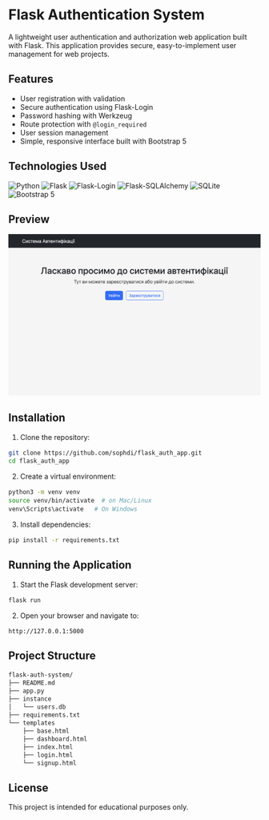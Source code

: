 # Flask Authentication System

A lightweight user authentication and authorization web application built with Flask. This application provides secure, easy-to-implement user management for web projects.

## Features

- User registration with validation
- Secure authentication using Flask-Login
- Password hashing with Werkzeug
- Route protection with `@login_required`
- User session management
- Simple, responsive interface built with Bootstrap 5

## Technologies Used

![Python](https://img.shields.io/badge/Python-3.x-blue?logo=python&logoColor=white)
 ![Flask](https://img.shields.io/badge/Flask-lightgrey?logo=flask)
 ![Flask-Login](https://img.shields.io/badge/Flask--Login-black?logo=flask)
 ![Flask-SQLAlchemy](https://img.shields.io/badge/Flask--SQLAlchemy-darkgreen?logo=sqlite&logoColor=white)
![SQLite](https://img.shields.io/badge/SQLite-003B57?logo=sqlite&logoColor=white)
![Bootstrap 5](https://img.shields.io/badge/Bootstrap-5-7952B3?logo=bootstrap&logoColor=white)

## Preview

![App Screenshot](assets/webapp.png)


## Installation

1. Clone the repository:
```bash
git clone https://github.com/sophdi/flask_auth_app.git
cd flask_auth_app
```

2. Create a virtual environment:
```bash
python3 -m venv venv
source venv/bin/activate  # on Mac/Linux
venv\Scripts\activate   # On Windows
```

3. Install dependencies:
```bash
pip install -r requirements.txt
```

## Running the Application

1. Start the Flask development server:
```bash
flask run
```

2. Open your browser and navigate to:
```
http://127.0.0.1:5000
```

## Project Structure
```
flask-auth-system/
├── README.md
├── app.py
├── instance
│   └── users.db
├── requirements.txt
└── templates
    ├── base.html
    ├── dashboard.html
    ├── index.html
    ├── login.html
    └── signup.html  
```

## License

This project is intended for educational purposes only.